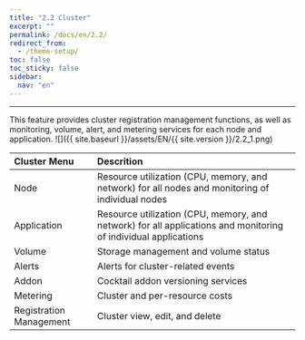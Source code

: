 ```yaml
---
title: "2.2 Cluster"
excerpt: ""
permalink: /docs/en/2.2/
redirect_from:
  - /theme-setup/
toc: false
toc_sticky: false
sidebar:
  nav: "en"
---
```



---

This feature provides cluster registration management functions, as well as monitoring, volume, alert, and metering services for each node and application.
![]({{ site.baseurl }}/assets/EN/{{ site.version }}/2.2_1.png)

| Cluster Menu | Descrition |
| :--- | :--- |
| Node | Resource utilization \(CPU, memory, and network\) for all nodes and monitoring of individual nodes |
| Application | Resource utilization \(CPU, memory, and network\) for all applications and monitoring of individual applications |
| Volume | Storage management and volume status |
| Alerts | Alerts for cluster-related events |
| Addon | Cocktail addon versioning services |
| Metering | Cluster and per-resource costs |
| Registration Management | Cluster view, edit, and delete |
